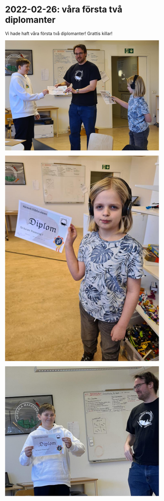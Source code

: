 # 2022-02-26: våra första två diplomanter

Vi hade haft våra första två diplomanter! Grattis killar!

![Diplomanter](diplomanter_20220226.jpg)

![Diplomant 1](diplomant_1_20220226.jpg)

![Diplomant 2](diplomant_2_20220226.jpg)
